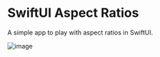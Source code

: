 # SwiftUI Aspect Ratios

A simple app to play with aspect ratios in SwiftUI.

![image](https://user-images.githubusercontent.com/19311157/215112559-9e3dd0f1-8658-4c21-81ed-b2e850c5a1d7.png)
